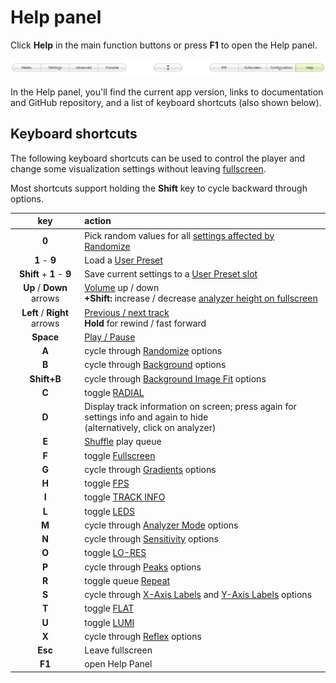 # Help panel

Click **Help** in the main function buttons or press **F1** to open the Help panel.

![ui-buttons-config](img/UI_main_buttons_help.png)

In the Help panel, you'll find the current app version, links to documentation and GitHub repository, and a list of keyboard shortcuts (also shown below).

## Keyboard shortcuts

The following keyboard shortcuts can be used to control the player and change some visualization settings without leaving [fullscreen](user-interface.md#fullscreen).

Most shortcuts support holding the **Shift** key to cycle backward through options.

| key | action |
|:---:|:-------|
**0** | Pick random values for all [settings affected by Randomize](configuration.md#randomize)
**1** - **9** | Load a [User Preset](settings.md#save-manage-presets)
**Shift** + **1** - **9** | Save current settings to a [User Preset slot](settings.md#save-manage-presets)
**Up** / **Down** arrows | [Volume](user-interface.md#speakers-and-volume) up / down<br>**+Shift:** increase / decrease [analyzer height on fullscreen](configuration.md#analyzer-height-on-fullscreen)
**Left** / **Right** arrows | [Previous / next track](user-interface.md#player-controls)<br>**Hold** for rewind / fast forward
**Space** | [Play / Pause](user-interface.md#player-controls)
**A** | cycle through [Randomize](settings.md#randomize) options
**B** | cycle through [Background](settings.md#background) options
**Shift+B** | cycle through [Background Image Fit](settings.md#background-image-fit) options
**C** | toggle [RADIAL](settings.md#effects-switches)
**D** | Display track information on screen; press again for settings info and again to hide<br>(alternatively, click on analyzer)
**E** | [Shuffle](user-interface.md#player-controls) play queue
**F** | toggle [Fullscreen](user-interface.md#fullscreen)
**G** | cycle through [Gradients](settings.md#gradients) options
**H** | toggle [FPS](settings.md#display-switches)
**I** | toggle [TRACK INFO](settings.md#display-switches)
**L** | toggle [LEDS](settings.md#effects-switches)
**M** | cycle through [Analyzer Mode](settings.md#analyzer-mode) options
**N** | cycle through [Sensitivity](settings.md#sensitivity) options
**O** | toggle [LO-RES](settings.md#display-switches)
**P** | cycle through [Peaks](settings.md#peaks) options
**R** | toggle queue [Repeat](user-interface.md#player-controls)
**S** | cycle through [X-Axis Labels](settings.md#x-axis-labels) and [Y-Axis Labels](settings.md#y-axis-labels) options
**T** | toggle [FLAT](settings.md#display-switches)
**U** | toggle [LUMI](settings.md#effects-switches)
**X** | cycle through [Reflex](settings.md#reflex) options
**Esc** | Leave fullscreen
**F1** | open Help Panel

